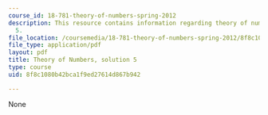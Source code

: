 ```yaml
---
course_id: 18-781-theory-of-numbers-spring-2012
description: This resource contains information regarding theory of numbers, solution
  5.
file_location: /coursemedia/18-781-theory-of-numbers-spring-2012/8f8c1080b42bca1f9ed27614d867b942_MIT18_781S12_pset5sol.pdf
file_type: application/pdf
layout: pdf
title: Theory of Numbers, solution 5
type: course
uid: 8f8c1080b42bca1f9ed27614d867b942

---
```

None